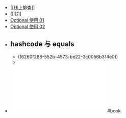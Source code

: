 - [[线上排查]]
- [[书]]
- [Optional 使用 01](https://www.cnblogs.com/zhangyinhua/p/11551392.html)
- [Optional 使用 02](http://linkai.life/java-qa-nullvalue/)
- ## hashcode 与 equals
	- ((6260f288-552b-4573-be22-3c0056b314e0))
	-
- ![阿里巴巴java性能调优实战.pdf](../assets/阿里巴巴java性能调优实战_1650730170800_0.pdf) #book